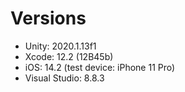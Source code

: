 # Versions
* Unity: 2020.1.13f1
* Xcode: 12.2 (12B45b)
* iOS: 14.2 (test device: iPhone 11 Pro)
* Visual Studio: 8.8.3